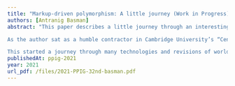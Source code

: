 ```yaml
---
title: "Markup-driven polymorphism: A little journey (Work in Progress)"
authors: [Antranig Basman]
abstract: "This paper describes a little journey through an interesting design space.

As the author sat as a humble contractor in Cambridge University’s “Centre for Applied Research in Educational Technologies” in 2005, it struck him how useful it would be if people who had the capability to edit markup, but who were not necessarily very technical, could use that capability as far as possible to edit entire applications.

This started a journey through many technologies and revisions of worldview, a whiteboard in Boulder in 2009, a realisation that there was not in fact any useful number of people in the target audience, and on finally implementing the capability (again) 16 years later, a realisation that everything had been designed wrongly and must be rebuilt from the start."
publishedAt: ppig-2021
year: 2021
url_pdf: /files/2021-PPIG-32nd-basman.pdf
---
```

